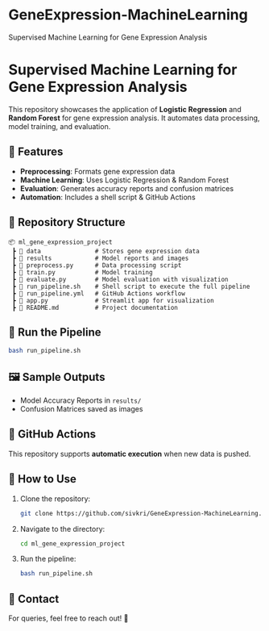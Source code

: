 # GeneExpression-MachineLearning
Supervised Machine Learning for Gene Expression Analysis
# Supervised Machine Learning for Gene Expression Analysis

This repository showcases the application of **Logistic Regression** and **Random Forest** for gene expression analysis. It automates data processing, model training, and evaluation.

## 🚀 Features
- **Preprocessing**: Formats gene expression data
- **Machine Learning**: Uses Logistic Regression & Random Forest
- **Evaluation**: Generates accuracy reports and confusion matrices
- **Automation**: Includes a shell script & GitHub Actions

## 📂 Repository Structure
```
📦 ml_gene_expression_project
 ┣ 📂 data               # Stores gene expression data
 ┣ 📂 results            # Model reports and images
 ┣ 📜 preprocess.py      # Data processing script
 ┣ 📜 train.py           # Model training
 ┣ 📜 evaluate.py        # Model evaluation with visualization
 ┣ 📜 run_pipeline.sh    # Shell script to execute the full pipeline
 ┣ 📜 run_pipeline.yml   # GitHub Actions workflow
 ┣ 📜 app.py             # Streamlit app for visualization
 ┣ 📜 README.md          # Project documentation
```

## 🏃 Run the Pipeline
```bash
bash run_pipeline.sh
```

## 🖼️ Sample Outputs
- Model Accuracy Reports in `results/`
- Confusion Matrices saved as images

## 🤖 GitHub Actions
This repository supports **automatic execution** when new data is pushed.

## 📌 How to Use
1. Clone the repository:  
   ```bash
   git clone https://github.com/sivkri/GeneExpression-MachineLearning.git
   ```
2. Navigate to the directory:  
   ```bash
   cd ml_gene_expression_project
   ```
3. Run the pipeline:  
   ```bash
   bash run_pipeline.sh
   ```

## 📧 Contact
For queries, feel free to reach out! 🚀
